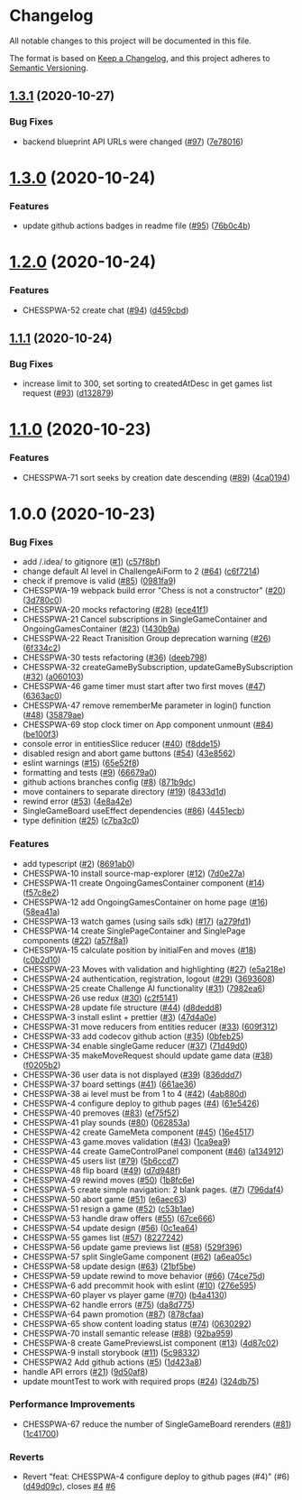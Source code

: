 # Changelog
 All notable changes to this project will be documented in this file.


The format is based on [Keep a Changelog](https://keepachangelog.com/en/1.0.0/),
 and this project adheres to [Semantic Versioning](https://semver.org/spec/v2.0.0.html).

## [1.3.1](https://github.com/ildar-icoosoft/chess-pwa/compare/v1.3.0...v1.3.1) (2020-10-27)


### Bug Fixes

* backend blueprint API URLs were changed ([#97](https://github.com/ildar-icoosoft/chess-pwa/issues/97)) ([7e78016](https://github.com/ildar-icoosoft/chess-pwa/commit/7e78016484271b12c422e0ceae57bd47b00d4eac))

# [1.3.0](https://github.com/ildar-icoosoft/chess-pwa/compare/v1.2.0...v1.3.0) (2020-10-24)


### Features

* update github actions badges in readme file ([#95](https://github.com/ildar-icoosoft/chess-pwa/issues/95)) ([76b0c4b](https://github.com/ildar-icoosoft/chess-pwa/commit/76b0c4b66d0f4386aca55048d42592ae85c77a27))

# [1.2.0](https://github.com/ildar-icoosoft/chess-pwa/compare/v1.1.1...v1.2.0) (2020-10-24)


### Features

* CHESSPWA-52 create chat ([#94](https://github.com/ildar-icoosoft/chess-pwa/issues/94)) ([d459cbd](https://github.com/ildar-icoosoft/chess-pwa/commit/d459cbd85f88cf18b0df6d85d7f2f52e75a73866))

## [1.1.1](https://github.com/ildar-icoosoft/chess-pwa/compare/v1.1.0...v1.1.1) (2020-10-24)


### Bug Fixes

* increase limit to 300, set sorting to createdAtDesc in get games list request ([#93](https://github.com/ildar-icoosoft/chess-pwa/issues/93)) ([d132879](https://github.com/ildar-icoosoft/chess-pwa/commit/d132879320c9647e3e8803e3790d1e3072c3d51e))

# [1.1.0](https://github.com/ildar-icoosoft/chess-pwa/compare/v1.0.0...v1.1.0) (2020-10-23)


### Features

* CHESSPWA-71 sort seeks by creation date descending ([#89](https://github.com/ildar-icoosoft/chess-pwa/issues/89)) ([4ca0194](https://github.com/ildar-icoosoft/chess-pwa/commit/4ca0194d12efeb90f65fcba208d465cb6e7fb65f))

# 1.0.0 (2020-10-23)


### Bug Fixes

* add /.idea/ to gitignore ([#1](https://github.com/ildar-icoosoft/chess-pwa/issues/1)) ([c57f8bf](https://github.com/ildar-icoosoft/chess-pwa/commit/c57f8bfa70c56bba78c18619e9bb05d00a5a4c14))
* change default AI level in ChallengeAiForm to 2 ([#64](https://github.com/ildar-icoosoft/chess-pwa/issues/64)) ([c6f7214](https://github.com/ildar-icoosoft/chess-pwa/commit/c6f721452b294a19d7913aeed00f3061dd01a073))
* check if premove is valid ([#85](https://github.com/ildar-icoosoft/chess-pwa/issues/85)) ([0981fa9](https://github.com/ildar-icoosoft/chess-pwa/commit/0981fa9f22aa218cb26e90285eade6ed509399fe))
* CHESSPWA-19 webpack build error "Chess is not a constructor" ([#20](https://github.com/ildar-icoosoft/chess-pwa/issues/20)) ([3d780c0](https://github.com/ildar-icoosoft/chess-pwa/commit/3d780c009fbe9b02fdb5c14f8d9fccf38be20e56))
* CHESSPWA-20 mocks refactoring ([#28](https://github.com/ildar-icoosoft/chess-pwa/issues/28)) ([ece41f1](https://github.com/ildar-icoosoft/chess-pwa/commit/ece41f1921a8f2935df555adef8ab4fb29146af9))
* CHESSPWA-21 Cancel subscriptions in SingleGameContainer and OngoingGamesContainer ([#23](https://github.com/ildar-icoosoft/chess-pwa/issues/23)) ([1430b9a](https://github.com/ildar-icoosoft/chess-pwa/commit/1430b9a0007af7ee0cf686bd4b8e348519c0d356))
* CHESSPWA-22 React Tranisition Group deprecation warning ([#26](https://github.com/ildar-icoosoft/chess-pwa/issues/26)) ([6f334c2](https://github.com/ildar-icoosoft/chess-pwa/commit/6f334c28e558ddfa58b189d5461333a61d832909))
* CHESSPWA-30 tests refactoring ([#36](https://github.com/ildar-icoosoft/chess-pwa/issues/36)) ([deeb798](https://github.com/ildar-icoosoft/chess-pwa/commit/deeb79815edbdb5125987873ccddda0bcd1e1b09))
* CHESSPWA-32 createGameBySubscription, updateGameBySubscription ([#32](https://github.com/ildar-icoosoft/chess-pwa/issues/32)) ([a060103](https://github.com/ildar-icoosoft/chess-pwa/commit/a0601030ffbccc03c38f055e651bc736ef42d67e))
* CHESSPWA-46 game timer must start after two first moves ([#47](https://github.com/ildar-icoosoft/chess-pwa/issues/47)) ([6363ac0](https://github.com/ildar-icoosoft/chess-pwa/commit/6363ac024adf5bb8b1fddc466cdf5e1c6e95759f))
* CHESSPWA-47 remove rememberMe parameter in login() function ([#48](https://github.com/ildar-icoosoft/chess-pwa/issues/48)) ([35879ae](https://github.com/ildar-icoosoft/chess-pwa/commit/35879ae04233da1daee169947252ed0ba9f9647e))
* CHESSPWA-69 stop clock timer on App component unmount ([#84](https://github.com/ildar-icoosoft/chess-pwa/issues/84)) ([be100f3](https://github.com/ildar-icoosoft/chess-pwa/commit/be100f34737c7ea998f673584754b1207f4ddccb))
* console error in entitiesSlice reducer ([#40](https://github.com/ildar-icoosoft/chess-pwa/issues/40)) ([f8dde15](https://github.com/ildar-icoosoft/chess-pwa/commit/f8dde1550e2428302f64a056fee00988ce592f3b))
* disabled resign and abort game buttons ([#54](https://github.com/ildar-icoosoft/chess-pwa/issues/54)) ([43e8562](https://github.com/ildar-icoosoft/chess-pwa/commit/43e8562359ce5022153dfa1db8265ed7a4ef87ae))
* eslint warnings ([#15](https://github.com/ildar-icoosoft/chess-pwa/issues/15)) ([65e52f8](https://github.com/ildar-icoosoft/chess-pwa/commit/65e52f85c8c40e6f66f2628673ed10b1d7c7e440))
* formatting and tests ([#9](https://github.com/ildar-icoosoft/chess-pwa/issues/9)) ([66679a0](https://github.com/ildar-icoosoft/chess-pwa/commit/66679a05b090983556a2f22c3848ed8df7079520))
* github actions branches config ([#8](https://github.com/ildar-icoosoft/chess-pwa/issues/8)) ([871b9dc](https://github.com/ildar-icoosoft/chess-pwa/commit/871b9dc7fd160cd24f0c2b637a707deef0c9c6a8))
* move containers to separate directory ([#19](https://github.com/ildar-icoosoft/chess-pwa/issues/19)) ([8433d1d](https://github.com/ildar-icoosoft/chess-pwa/commit/8433d1d913c9b8d938cb96f06995bc3f75f158ff))
* rewind error ([#53](https://github.com/ildar-icoosoft/chess-pwa/issues/53)) ([4e8a42e](https://github.com/ildar-icoosoft/chess-pwa/commit/4e8a42e1c7b0352fe1df1a87800efa981951df6c))
* SingleGameBoard useEffect dependencies ([#86](https://github.com/ildar-icoosoft/chess-pwa/issues/86)) ([4451ecb](https://github.com/ildar-icoosoft/chess-pwa/commit/4451ecb660b702266dca995bb6838662bf035bac))
* type definition ([#25](https://github.com/ildar-icoosoft/chess-pwa/issues/25)) ([c7ba3c0](https://github.com/ildar-icoosoft/chess-pwa/commit/c7ba3c006296631f0535c0b8875e36be8f0457ff))


### Features

* add typescript ([#2](https://github.com/ildar-icoosoft/chess-pwa/issues/2)) ([8691ab0](https://github.com/ildar-icoosoft/chess-pwa/commit/8691ab00c7cd3cae0fd98630878d28402c998469))
* CHESSPWA-10 install source-map-explorer ([#12](https://github.com/ildar-icoosoft/chess-pwa/issues/12)) ([7d0e27a](https://github.com/ildar-icoosoft/chess-pwa/commit/7d0e27ada267707fd4e45dba260c4aa6bcd70587))
* CHESSPWA-11 create OngoingGamesContainer component ([#14](https://github.com/ildar-icoosoft/chess-pwa/issues/14)) ([f57c8e2](https://github.com/ildar-icoosoft/chess-pwa/commit/f57c8e2605c3177cdac4d56be23177d1a328fc9c))
* CHESSPWA-12 add OngoingGamesContainer on home page ([#16](https://github.com/ildar-icoosoft/chess-pwa/issues/16)) ([58ea41a](https://github.com/ildar-icoosoft/chess-pwa/commit/58ea41a2b96efc9900bf54e203d2711ad8384737))
* CHESSPWA-13 watch games (using sails sdk) ([#17](https://github.com/ildar-icoosoft/chess-pwa/issues/17)) ([a279fd1](https://github.com/ildar-icoosoft/chess-pwa/commit/a279fd1283342489d3ee4e8b427182a8edf181cb))
* CHESSPWA-14 create SinglePageContainer and SinglePage components ([#22](https://github.com/ildar-icoosoft/chess-pwa/issues/22)) ([a57f8a1](https://github.com/ildar-icoosoft/chess-pwa/commit/a57f8a1a8ba7931dd57f1e0c74fc875577f1b564))
* CHESSPWA-15 calculate position by initialFen and moves ([#18](https://github.com/ildar-icoosoft/chess-pwa/issues/18)) ([c0b2d10](https://github.com/ildar-icoosoft/chess-pwa/commit/c0b2d105e81be72b5552ec46c66ae9ed43f6765c))
* CHESSPWA-23 Moves with validation and highlighting ([#27](https://github.com/ildar-icoosoft/chess-pwa/issues/27)) ([e5a218e](https://github.com/ildar-icoosoft/chess-pwa/commit/e5a218e668f0c506c7d986f864e06a2f4e1bb5b8))
* CHESSPWA-24 authentication, registration, logout ([#29](https://github.com/ildar-icoosoft/chess-pwa/issues/29)) ([3693608](https://github.com/ildar-icoosoft/chess-pwa/commit/369360847116207f94e90fcd8b64a21a13491f7c))
* CHESSPWA-25 create Challenge AI functionality ([#31](https://github.com/ildar-icoosoft/chess-pwa/issues/31)) ([7982ea6](https://github.com/ildar-icoosoft/chess-pwa/commit/7982ea69a66fc55d9b9a12c1104771f3ee9f493a))
* CHESSPWA-26 use redux ([#30](https://github.com/ildar-icoosoft/chess-pwa/issues/30)) ([c2f5141](https://github.com/ildar-icoosoft/chess-pwa/commit/c2f514153e7237ad8d645f1f373d0f2a78101bc3))
* CHESSPWA-28 update file structure ([#44](https://github.com/ildar-icoosoft/chess-pwa/issues/44)) ([d8dedd8](https://github.com/ildar-icoosoft/chess-pwa/commit/d8dedd8b373f1594842f44b011d30a99ddfffa17))
* CHESSPWA-3 install eslint + prettier ([#3](https://github.com/ildar-icoosoft/chess-pwa/issues/3)) ([47d4a0e](https://github.com/ildar-icoosoft/chess-pwa/commit/47d4a0e817f85184b3d58b4e6b158f8db9611e06))
* CHESSPWA-31 move reducers from entities reducer ([#33](https://github.com/ildar-icoosoft/chess-pwa/issues/33)) ([609f312](https://github.com/ildar-icoosoft/chess-pwa/commit/609f312d5811245c430832ec34e1b36e999c5a29))
* CHESSPWA-33 add codecov github action ([#35](https://github.com/ildar-icoosoft/chess-pwa/issues/35)) ([0bfeb25](https://github.com/ildar-icoosoft/chess-pwa/commit/0bfeb257b6a4164c80bea627eba5e82c0d53757c))
* CHESSPWA-34 enable singleGame reducer ([#37](https://github.com/ildar-icoosoft/chess-pwa/issues/37)) ([71d49d0](https://github.com/ildar-icoosoft/chess-pwa/commit/71d49d03f29912e8a1b162a93b96eff448f9aefe))
* CHESSPWA-35 makeMoveRequest should update game data ([#38](https://github.com/ildar-icoosoft/chess-pwa/issues/38)) ([f0205b2](https://github.com/ildar-icoosoft/chess-pwa/commit/f0205b25b79c95311155c0f0616c196ea4c5cd96))
* CHESSPWA-36 user data is not displayed ([#39](https://github.com/ildar-icoosoft/chess-pwa/issues/39)) ([836ddd7](https://github.com/ildar-icoosoft/chess-pwa/commit/836ddd7477397dd941596fa9dfa0cdc13a832c73))
* CHESSPWA-37 board settings ([#41](https://github.com/ildar-icoosoft/chess-pwa/issues/41)) ([661ae36](https://github.com/ildar-icoosoft/chess-pwa/commit/661ae36e8c88059317dcd207171ec4c39ab06ae4))
* CHESSPWA-38 ai level must be from 1 to 4 ([#42](https://github.com/ildar-icoosoft/chess-pwa/issues/42)) ([4ab880d](https://github.com/ildar-icoosoft/chess-pwa/commit/4ab880de3ef60966b3da35035c30c0778f720e2d))
* CHESSPWA-4 configure deploy to github pages ([#4](https://github.com/ildar-icoosoft/chess-pwa/issues/4)) ([61e5426](https://github.com/ildar-icoosoft/chess-pwa/commit/61e5426b04dc153e17d21a19d44f8c6809c6d31a))
* CHESSPWA-40 premoves ([#83](https://github.com/ildar-icoosoft/chess-pwa/issues/83)) ([ef75f52](https://github.com/ildar-icoosoft/chess-pwa/commit/ef75f5235b94807a8898d54ba0fed08ac81ddc05))
* CHESSPWA-41 play sounds ([#80](https://github.com/ildar-icoosoft/chess-pwa/issues/80)) ([062853a](https://github.com/ildar-icoosoft/chess-pwa/commit/062853a417ee1e741e3d25de36d58c2789e11770))
* CHESSPWA-42 create GameMeta component ([#45](https://github.com/ildar-icoosoft/chess-pwa/issues/45)) ([16e4517](https://github.com/ildar-icoosoft/chess-pwa/commit/16e45179cc645b62f9c85747bf1f6fb5c3a8de65))
* CHESSPWA-43 game.moves validation ([#43](https://github.com/ildar-icoosoft/chess-pwa/issues/43)) ([1ca9ea9](https://github.com/ildar-icoosoft/chess-pwa/commit/1ca9ea9babbeb221aa7aa13b5aa25b6cb589c15a))
* CHESSPWA-44 create GameControlPanel component ([#46](https://github.com/ildar-icoosoft/chess-pwa/issues/46)) ([a134912](https://github.com/ildar-icoosoft/chess-pwa/commit/a1349129fa69ab64426ce52d0aaf7270bad6b223))
* CHESSPWA-45 users list ([#79](https://github.com/ildar-icoosoft/chess-pwa/issues/79)) ([5b6ccd7](https://github.com/ildar-icoosoft/chess-pwa/commit/5b6ccd795a470e3ab6c965d7106181efb4e5fdef))
* CHESSPWA-48 flip board ([#49](https://github.com/ildar-icoosoft/chess-pwa/issues/49)) ([d7d948f](https://github.com/ildar-icoosoft/chess-pwa/commit/d7d948fb5b521e0c29832b7b98e72808cca74c7b))
* CHESSPWA-49 rewind moves ([#50](https://github.com/ildar-icoosoft/chess-pwa/issues/50)) ([1b8fc6e](https://github.com/ildar-icoosoft/chess-pwa/commit/1b8fc6ef0763ffaf9da9eb280423317e1a82bcf2))
* CHESSPWA-5 create simple navigation: 2 blank pages. ([#7](https://github.com/ildar-icoosoft/chess-pwa/issues/7)) ([796daf4](https://github.com/ildar-icoosoft/chess-pwa/commit/796daf45d896c89a6d2a6e87e5f55366cc39d8e8))
* CHESSPWA-50 abort game ([#51](https://github.com/ildar-icoosoft/chess-pwa/issues/51)) ([e6aec63](https://github.com/ildar-icoosoft/chess-pwa/commit/e6aec636a99575062f608b5eab659363fef0e539))
* CHESSPWA-51 resign a game ([#52](https://github.com/ildar-icoosoft/chess-pwa/issues/52)) ([c53b1ae](https://github.com/ildar-icoosoft/chess-pwa/commit/c53b1aec26322f8517f9558f42eb004130ed9359))
* CHESSPWA-53 handle draw offers ([#55](https://github.com/ildar-icoosoft/chess-pwa/issues/55)) ([67ce666](https://github.com/ildar-icoosoft/chess-pwa/commit/67ce6664846e81e8c49a00aec17a45ce177f6006))
* CHESSPWA-54 update design ([#56](https://github.com/ildar-icoosoft/chess-pwa/issues/56)) ([0c1ea64](https://github.com/ildar-icoosoft/chess-pwa/commit/0c1ea648049e9a2d0b017fd2b2542dd045efe933))
* CHESSPWA-55 games list ([#57](https://github.com/ildar-icoosoft/chess-pwa/issues/57)) ([8227242](https://github.com/ildar-icoosoft/chess-pwa/commit/822724256f484b63b12f265131f92cd7bc305ac1))
* CHESSPWA-56 update game previews list ([#58](https://github.com/ildar-icoosoft/chess-pwa/issues/58)) ([529f396](https://github.com/ildar-icoosoft/chess-pwa/commit/529f396b799b606af65f48ac40a6dfcbec56b436))
* CHESSPWA-57 split SingleGame component ([#62](https://github.com/ildar-icoosoft/chess-pwa/issues/62)) ([a6ea05c](https://github.com/ildar-icoosoft/chess-pwa/commit/a6ea05c54a5c0de528efa365c8bf789a56079659))
* CHESSPWA-58 update design ([#63](https://github.com/ildar-icoosoft/chess-pwa/issues/63)) ([21bf5be](https://github.com/ildar-icoosoft/chess-pwa/commit/21bf5be61919425b3f09d956247e5f99c219d959))
* CHESSPWA-59 update rewind to move behavior ([#66](https://github.com/ildar-icoosoft/chess-pwa/issues/66)) ([74ce75d](https://github.com/ildar-icoosoft/chess-pwa/commit/74ce75dd52e477c53c497b6e3956a9e5e8bef890))
* CHESSPWA-6 add precommit hook with eslint ([#10](https://github.com/ildar-icoosoft/chess-pwa/issues/10)) ([276e595](https://github.com/ildar-icoosoft/chess-pwa/commit/276e595345d60a6950393230b80a95adb0359093))
* CHESSPWA-60 player vs player game ([#70](https://github.com/ildar-icoosoft/chess-pwa/issues/70)) ([b4a4130](https://github.com/ildar-icoosoft/chess-pwa/commit/b4a41300f1d818d6763b8550c327e2bf8919284f))
* CHESSPWA-62 handle errors ([#75](https://github.com/ildar-icoosoft/chess-pwa/issues/75)) ([da8d775](https://github.com/ildar-icoosoft/chess-pwa/commit/da8d77543122d6359afb1e0d5a66209498b724dc))
* CHESSPWA-64 pawn promotion ([#87](https://github.com/ildar-icoosoft/chess-pwa/issues/87)) ([878cfaa](https://github.com/ildar-icoosoft/chess-pwa/commit/878cfaa400438a89975ae0d0eef7db4878e304f1))
* CHESSPWA-65 show content loading status ([#74](https://github.com/ildar-icoosoft/chess-pwa/issues/74)) ([0630292](https://github.com/ildar-icoosoft/chess-pwa/commit/0630292be2509ace580071f6814c2de3e7d234ad))
* CHESSPWA-70 install semantic release ([#88](https://github.com/ildar-icoosoft/chess-pwa/issues/88)) ([92ba959](https://github.com/ildar-icoosoft/chess-pwa/commit/92ba95902236b32a9322f59faaeaa75af79c0179))
* CHESSPWA-8 create GamePreviewsList component ([#13](https://github.com/ildar-icoosoft/chess-pwa/issues/13)) ([4d87c02](https://github.com/ildar-icoosoft/chess-pwa/commit/4d87c02e8c47aea0a4b932b11d6e1a897c9a350a))
* CHESSPWA-9 install storybook ([#11](https://github.com/ildar-icoosoft/chess-pwa/issues/11)) ([5c98332](https://github.com/ildar-icoosoft/chess-pwa/commit/5c983323cbd4fb1b8e35f13406d9b600a0d33e8f))
* CHESSPWA2 Add github actions ([#5](https://github.com/ildar-icoosoft/chess-pwa/issues/5)) ([1d423a8](https://github.com/ildar-icoosoft/chess-pwa/commit/1d423a8d979c5d56adccaadccceb14c82ca1e138))
* handle API errors ([#21](https://github.com/ildar-icoosoft/chess-pwa/issues/21)) ([9d50af8](https://github.com/ildar-icoosoft/chess-pwa/commit/9d50af81615956d9996529baade1adceb9a7d0e3))
* update mountTest to work with required props ([#24](https://github.com/ildar-icoosoft/chess-pwa/issues/24)) ([324db75](https://github.com/ildar-icoosoft/chess-pwa/commit/324db75d1e372c9709c5636445b0df6a3ac9c77a))


### Performance Improvements

* CHESSPWA-67 reduce the number of SingleGameBoard rerenders ([#81](https://github.com/ildar-icoosoft/chess-pwa/issues/81)) ([1c41700](https://github.com/ildar-icoosoft/chess-pwa/commit/1c4170060113751c851c9ea5ddce9dd411d596ea))


### Reverts

* Revert "feat: CHESSPWA-4 configure deploy to github pages (#4)" (#6) ([d49d09c](https://github.com/ildar-icoosoft/chess-pwa/commit/d49d09c74f579194c4357816cd420ace2fe00af2)), closes [#4](https://github.com/ildar-icoosoft/chess-pwa/issues/4) [#6](https://github.com/ildar-icoosoft/chess-pwa/issues/6)

